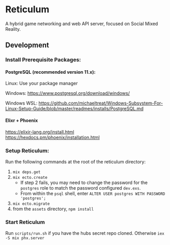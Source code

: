 # Reticulum

A hybrid game networking and web API server, focused on Social Mixed Reality.

## Development

### Install Prerequisite Packages:
#### PostgreSQL (recommended version 11.x):
Linux: Use your package manager

Windows: https://www.postgresql.org/download/windows/

Windows WSL: https://github.com/michaeltreat/Windows-Subsystem-For-Linux-Setup-Guide/blob/master/readmes/installs/PostgreSQL.md

#### Elixr + Phoenix
https://elixir-lang.org/install.html
https://hexdocs.pm/phoenix/installation.html

### Setup Reticulum:
Run the following commands at the root of the reticulum directory:
1. `mix deps.get`
2. `mix ecto.create`
    * If step 2 fails, you may need to change the password for the `postgres` role to match the password configured `dev.exs`.
    * From within the `psql` shell, enter `ALTER USER postgres WITH PASSWORD 'postgres';`
3. `mix ecto.migrate`
4. from the `assets` directory, `npm install`

### Start Reticulum
Run `scripts/run.sh` if you have the hubs secret repo cloned. Otherwise `iex -S mix phx.server`
